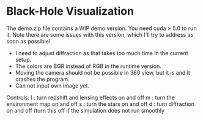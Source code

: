 # Black-Hole Visualization

The demo.zip file contains a WIP demo version. You need cuda > 5.0 to run it.
Note there are some issues with this version, which I'll try to address as soon as possible!
- I need to adjust diffraction as that takes too much time in the current setup.
- The colors are BGR instead of RGB in the runtime version.
- Moving the camera should not be possible in 360 view, but it is and it crashes the program.
- Can not input own image yet.

Controls:
l : turn redshift and lensing effects on and off
m : turn the environment map on and off
s : turn the stars on and off
d : turn diffraction on and off (turn this off if the simulation does not run smoothly
